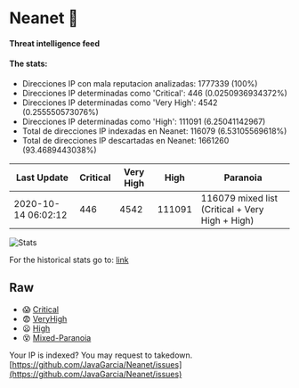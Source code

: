 # Neanet :hocho:
#### Threat intelligence feed
#### The stats:

- Direcciones IP con mala reputacion analizadas: 1777339 (100%)
- Direcciones IP determinadas como 'Critical':  446 (0.0250936934372%)
- Direcciones IP determinadas como 'Very High':  4542 (0.255550573076%)
- Direcciones IP determinadas como 'High':  111091 (6.25041142967)
- Total de direcciones IP indexadas en Neanet:  116079 (6.53105569618%)
- Total de direcciones IP descartadas en Neanet:  1661260 (93.4689443038%)

| Last Update | Critical | Very High | High | Paranoia |
| --- | --- | --- | --- | --- |
| 2020-10-14 06:02:12 | 446 | 4542 | 111091 | 116079 mixed list (Critical + Very High + High)|

![Stats](https://docs.google.com/spreadsheets/d/e/2PACX-1vSnaNMIXVabIpDJjufMlzH7poXnshF3mgd8Is1g9ytUEzVsP5my4Trn8f-xkoLLQ38xpL3HtmUexLo6/pubchart?oid=501124687&format=image)

For the historical stats go to: [link](/stats.csv)
## Raw
- :scream: [Critical](https://raw.githubusercontent.com/JavaGarcia/Neanet/master/blacklists/neanet_critical.txt)
- :fearful: [VeryHigh](https://raw.githubusercontent.com/JavaGarcia/Neanet/master/blacklists/neanet_veryHigh.txtt)
- :frowning: [High](https://raw.githubusercontent.com/JavaGarcia/Neanet/master/blacklists/neanet_high.txt)
- :dizzy_face: [Mixed-Paranoia](https://raw.githubusercontent.com/JavaGarcia/Neanet/master/blacklists/neanet_all.txt)


Your IP is indexed? You may request to takedown. [https://github.com/JavaGarcia/Neanet/issues](https://github.com/JavaGarcia/Neanet/issues)

























































































































































































































































































































































































































































































































































































































































































































































































































































































































































































































































































































































































































































































































































































































































